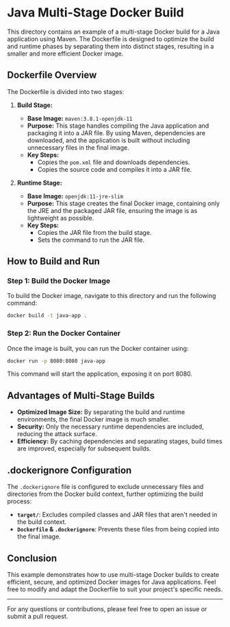 # Java Multi-Stage Docker Build

This directory contains an example of a multi-stage Docker build for a Java application using Maven. The Dockerfile is designed to optimize the build and runtime phases by separating them into distinct stages, resulting in a smaller and more efficient Docker image.

## Dockerfile Overview

The Dockerfile is divided into two stages:

1. **Build Stage:**
   - **Base Image:** `maven:3.8.1-openjdk-11`
   - **Purpose:** This stage handles compiling the Java application and packaging it into a JAR file. By using Maven, dependencies are downloaded, and the application is built without including unnecessary files in the final image.
   - **Key Steps:**
     - Copies the `pom.xml` file and downloads dependencies.
     - Copies the source code and compiles it into a JAR file.

2. **Runtime Stage:**
   - **Base Image:** `openjdk:11-jre-slim`
   - **Purpose:** This stage creates the final Docker image, containing only the JRE and the packaged JAR file, ensuring the image is as lightweight as possible.
   - **Key Steps:**
     - Copies the JAR file from the build stage.
     - Sets the command to run the JAR file.

## How to Build and Run

### Step 1: Build the Docker Image
To build the Docker image, navigate to this directory and run the following command:

```bash
docker build -t java-app .
```

### Step 2: Run the Docker Container
Once the image is built, you can run the Docker container using:

```bash
docker run -p 8080:8080 java-app
```

This command will start the application, exposing it on port 8080.

## Advantages of Multi-Stage Builds

- **Optimized Image Size:** By separating the build and runtime environments, the final Docker image is much smaller.
- **Security:** Only the necessary runtime dependencies are included, reducing the attack surface.
- **Efficiency:** By caching dependencies and separating stages, build times are improved, especially for subsequent builds.

## .dockerignore Configuration

The `.dockerignore` file is configured to exclude unnecessary files and directories from the Docker build context, further optimizing the build process:

- **`target/`**: Excludes compiled classes and JAR files that aren't needed in the build context.
- **`Dockerfile` & `.dockerignore`**: Prevents these files from being copied into the final image.

## Conclusion

This example demonstrates how to use multi-stage Docker builds to create efficient, secure, and optimized Docker images for Java applications. Feel free to modify and adapt the Dockerfile to suit your project's specific needs.

---

For any questions or contributions, please feel free to open an issue or submit a pull request.